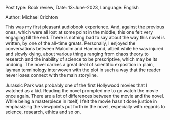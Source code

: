 Post type: Book review, Date: 13-June-2023, Language: English

Author: Michael Crichton

This was my first pleasant audiobook experience. And, against the previous ones, which were all lost at some point in the middle, this one felt very engaging till the end. There is nothing bad to say about the way this novel is written, by one of the all-time greats. Personally, I enjoyed the conversations between Malcolm and Hammond, albeit while he was injured and slowly dying, about various things ranging from chaos theory to research and the inability of science to be prescriptive, which may be its undoing. The novel carries a great deal of scientific exposition in plain, layman terminology interwoven with the plot in such a way that the reader never loses connect with the main storyline.

Jurassic Park was probably one of the first Hollywood movies that I watched as a kid. Reading the novel prompted me to go watch the movie once again. There are a lot of differences between the movie and the novel. While being a masterpiece in itself, I felt the movie hasn't done justice in emphasizing the viewpoints put forth in the novel, especially with regards to science, research, ethics and so on.

